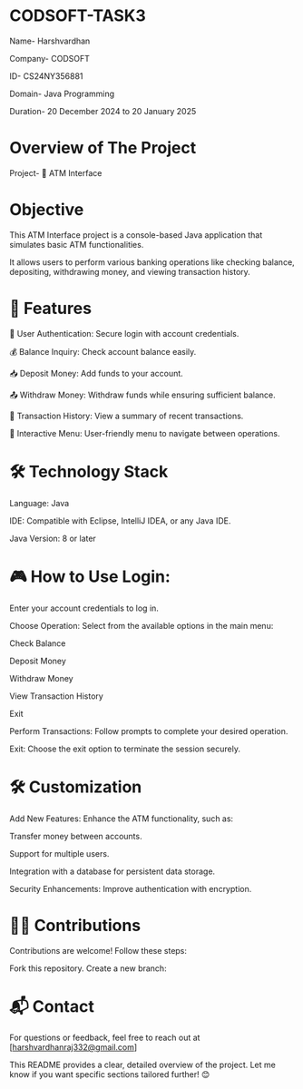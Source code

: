 # CODSOFT-TASK3
Name- Harshvardhan

Company- CODSOFT

ID- CS24NY356881

Domain- Java Programming

Duration- 20 December 2024 to 20 January 2025

# Overview of The Project

Project- 🏧 ATM Interface

# Objective

This ATM Interface project is a console-based Java application that simulates basic ATM functionalities.

It allows users to perform various banking operations like checking balance, depositing, withdrawing money, and viewing transaction history.

# 🚀 Features

🔐 User Authentication: Secure login with account credentials.

💰 Balance Inquiry: Check account balance easily.

📥 Deposit Money: Add funds to your account.

📤 Withdraw Money: Withdraw funds while ensuring sufficient balance.

📜 Transaction History: View a summary of recent transactions.

🔁 Interactive Menu: User-friendly menu to navigate between operations.

# 🛠️ Technology Stack
Language: Java

IDE: Compatible with Eclipse, IntelliJ IDEA, or any Java IDE.

Java Version: 8 or later

# 🎮 How to Use Login:
Enter your account credentials to log in.

Choose Operation: Select from the available options in the main menu:

Check Balance

Deposit Money

Withdraw Money

View Transaction History

Exit

Perform Transactions: Follow prompts to complete your desired operation.

Exit: Choose the exit option to terminate the session securely.

# 🛠️ Customization
Add New Features: Enhance the ATM functionality, such as:

Transfer money between accounts.

Support for multiple users.

Integration with a database for persistent data storage.

Security Enhancements: Improve authentication with encryption.

# 🧑‍💻 Contributions
Contributions are welcome! Follow these steps:

Fork this repository. Create a new branch:

# 📬 Contact
For questions or feedback, feel free to reach out at [harshvardhanraj332@gmail.com]

This README provides a clear, detailed overview of the project. Let me know if you want specific sections tailored further! 😊
